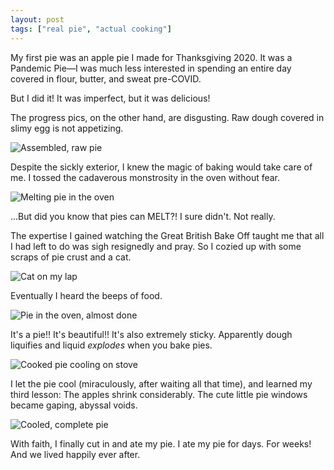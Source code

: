 ```yaml
---
layout: post
tags: ["real pie", "actual cooking"]
---
```

My first pie was an apple pie I made for Thanksgiving 2020. It was a Pandemic Pie&mdash;I was much less interested in spending an entire day covered in flour, butter, and sweat pre-COVID.

But I did it! It was imperfect, but it was delicious! 

The progress pics, on the other hand, are disgusting. Raw dough covered in slimy egg is not appetizing.

![Assembled, raw pie](/assets/img/first_pie/raw_pie.jpg)

Despite the sickly exterior, I knew the magic of baking would take care of me. I tossed the cadaverous monstrosity in the oven without fear.

![Melting pie in the oven](/assets/img/first_pie/melting_pie.jpg)

...But did you know that pies can MELT?! I sure didn't. Not really. 

The expertise I gained watching the Great British Bake Off taught me that all I had left to do was sigh resignedly and pray. So I cozied up with some scraps of pie crust and a cat.

![Cat on my lap](/assets/img/first_pie/waiting_on_pie.jpg)

Eventually I heard the beeps of food.

![Pie in the oven, almost done](/assets/img/first_pie/sticky_pie.jpg)

It's a pie!! It's beautiful!! It's also extremely sticky. Apparently dough liquifies and liquid _explodes_ when you bake pies.

![Cooked pie cooling on stove](/assets/img/first_pie/done_pie.jpg)

I let the pie cool (miraculously, after waiting all that time), and learned my third lesson: The apples shrink considerably. The cute little pie windows became gaping, abyssal voids.

![Cooled, complete pie](/assets/img/first_pie/cool_pie.jpg)

With faith, I finally cut in and ate my pie. I ate my pie for days. For weeks! And we lived happily ever after.
